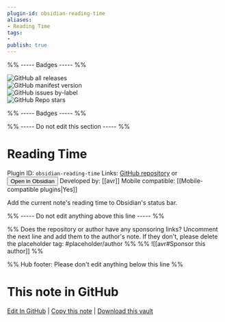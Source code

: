 ```yaml
---
plugin-id: obsidian-reading-time
aliases:
- Reading Time
tags: 
- 
publish: true
---
```


%% ----- Badges ----- %%

![GitHub all releases](https://img.shields.io/github/downloads/avr/obsidian-reading-time/total?color=573E7A&logo=github&style=for-the-badge)   
![GitHub manifest version](https://img.shields.io/github/manifest-json/v/avr/obsidian-reading-time?color=573E7A&logo=github&style=for-the-badge)   
![GitHub issues by-label](https://img.shields.io/github/issues/avr/obsidian-reading-time/help%20wanted?color=573E7A&logo=github&style=for-the-badge)   
![GitHub Repo stars](https://img.shields.io/github/stars/avr/obsidian-reading-time?color=573E7A&logo=github&style=for-the-badge)

%% ----- Badges ----- %%

%% ----- Do not edit this section ----- %%

# Reading Time

Plugin ID: `obsidian-reading-time`
Links: [GitHub repository](https://github.com/avr/obsidian-reading-time) or [<button id=HH>Open in Obsidian</button>](obsidian://goto-plugin?id=obsidian-reading-time)
Developed by: [[avr]]
Mobile compatible: [[Mobile-compatible plugins|Yes]]

Add the current note's reading time to Obsidian's status bar.

%% ----- Do not edit anything above this line ----- %% 

%% Does the repository or author have any sponsoring links? Uncomment the next line and add them to the author's note. If they don't, please delete the placeholder tag: #placeholder/author %%
%% ![[avr#Sponsor this author]] %%

%% Hub footer: Please don't edit anything below this line %%

# This note in GitHub

<span class="git-footer">[Edit In GitHub](https://github.dev/obsidian-community/obsidian-hub/blob/main/02%20-%20Community%20Expansions/02.05%20All%20Community%20Expansions/Plugins/obsidian-reading-time.md "git-hub-edit-note") | [Copy this note](https://raw.githubusercontent.com/obsidian-community/obsidian-hub/main/02%20-%20Community%20Expansions/02.05%20All%20Community%20Expansions/Plugins/obsidian-reading-time.md "git-hub-copy-note") | [Download this vault](https://github.com/obsidian-community/obsidian-hub/archive/refs/heads/main.zip "git-hub-download-vault") </span>
